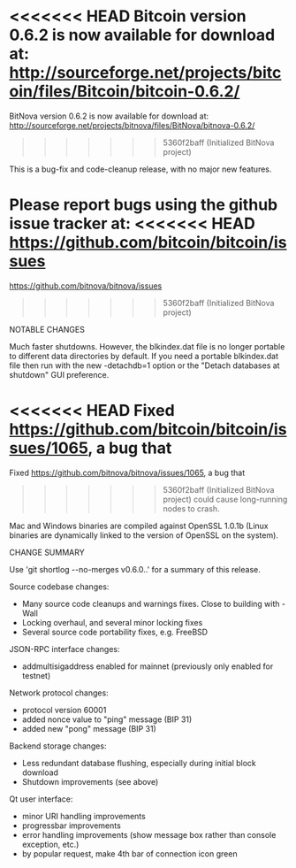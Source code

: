<<<<<<< HEAD
Bitcoin version 0.6.2 is now available for download at:
http://sourceforge.net/projects/bitcoin/files/Bitcoin/bitcoin-0.6.2/
=======
BitNova version 0.6.2 is now available for download at:
http://sourceforge.net/projects/bitnova/files/BitNova/bitnova-0.6.2/
>>>>>>> 5360f2baff (Initialized BitNova project)

This is a bug-fix and code-cleanup release, with no major new features.

Please report bugs using the github issue tracker at:
<<<<<<< HEAD
https://github.com/bitcoin/bitcoin/issues
=======
https://github.com/bitnova/bitnova/issues
>>>>>>> 5360f2baff (Initialized BitNova project)


NOTABLE CHANGES

Much faster shutdowns. However, the blkindex.dat file is no longer
portable to different data directories by default. If you need a
portable blkindex.dat file then run with the new -detachdb=1 option
or the "Detach databases at shutdown" GUI preference.

<<<<<<< HEAD
Fixed https://github.com/bitcoin/bitcoin/issues/1065, a bug that
=======
Fixed https://github.com/bitnova/bitnova/issues/1065, a bug that
>>>>>>> 5360f2baff (Initialized BitNova project)
could cause long-running nodes to crash.

Mac and Windows binaries are compiled against OpenSSL 1.0.1b (Linux
binaries are dynamically linked to the version of OpenSSL on the system).


CHANGE SUMMARY

Use 'git shortlog --no-merges v0.6.0..' for a summary of this release.

Source codebase changes:
- Many source code cleanups and warnings fixes.  Close to building with -Wall
- Locking overhaul, and several minor locking fixes
- Several source code portability fixes, e.g. FreeBSD

JSON-RPC interface changes:
- addmultisigaddress enabled for mainnet (previously only enabled for testnet)

Network protocol changes:
- protocol version 60001
- added nonce value to "ping" message (BIP 31)
- added new "pong" message (BIP 31)

Backend storage changes:
- Less redundant database flushing, especially during initial block download
- Shutdown improvements (see above)

Qt user interface:
- minor URI handling improvements
- progressbar improvements
- error handling improvements (show message box rather than console exception,
etc.)
- by popular request, make 4th bar of connection icon green
